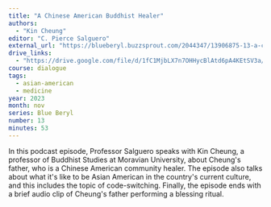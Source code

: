```yaml
---
title: "A Chinese American Buddhist Healer"
authors:
  - "Kin Cheung"
editor: "C. Pierce Salguero"
external_url: "https://blueberyl.buzzsprout.com/2044347/13906875-13-a-chinese-american-buddhist-healer-with-kin-cheung"
drive_links:
  - "https://drive.google.com/file/d/1fC1MjbLX7n7OHHycBlAtd6pA4KEtSV3a/view?usp=drive_link"
course: dialogue
tags:
  - asian-american
  - medicine
year: 2023
month: nov
series: Blue Beryl
number: 13
minutes: 53
---
```


In this podcast episode, Professor Salguero speaks with Kin Cheung, a professor of Buddhist Studies at Moravian University, about Cheung's father, who is a Chinese American community healer. The episode also talks about what it's like to be Asian American in the country's current culture, and this includes the topic of code-switching. Finally, the episode ends with a brief audio clip of Cheung's father performing a blessing ritual.
